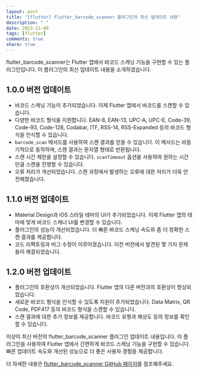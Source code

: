 ```yaml
---
layout: post
title: "[flutter] flutter_barcode_scanner 플러그인의 최신 업데이트 내용"
description: " "
date: 2023-11-08
tags: [flutter]
comments: true
share: true
---
```


flutter_barcode_scanner는 Flutter 앱에서 바코드 스캐닝 기능을 구현할 수 있는 플러그인입니다. 이 플러그인의 최신 업데이트 내용을 소개하겠습니다.

## 1.0.0 버전 업데이트

- 바코드 스캐닝 기능이 추가되었습니다. 이제 Flutter 앱에서 바코드를 스캔할 수 있습니다.
- 다양한 바코드 형식을 지원합니다. EAN-8, EAN-13, UPC-A, UPC-E, Code-39, Code-93, Code-128, Codabar, ITF, RSS-14, RSS-Expanded 등의 바코드 형식을 인식할 수 있습니다.
- `barcode_scan` 메서드를 사용하여 스캔 결과를 얻을 수 있습니다. 이 메서드는 비동기적으로 동작하며, 스캔 결과는 문자열 형태로 반환됩니다.
- 스캔 시간 제한을 설정할 수 있습니다. `scanTimeout` 옵션을 사용하여 원하는 시간 만큼 스캔을 진행할 수 있습니다.
- 오류 처리가 개선되었습니다. 스캔 과정에서 발생하는 오류에 대한 처리가 더욱 안전해졌습니다.

## 1.1.0 버전 업데이트

- Material Design과 iOS 스타일 테마의 UI가 추가되었습니다. 이제 Flutter 앱의 테마에 맞게 바코드 스캐너 UI를 변경할 수 있습니다.
- 플러그인의 성능이 개선되었습니다. 더 빠른 바코드 스캐닝 속도와 좀 더 정확한 스캔 결과를 제공합니다.
- 코드 리팩토링과 버그 수정이 이루어졌습니다. 이전 버전에서 발견된 몇 가지 문제들이 해결되었습니다.

## 1.2.0 버전 업데이트

- 플러그인의 호환성이 개선되었습니다. Flutter 앱의 다른 버전과의 호환성이 향상되었습니다.
- 새로운 바코드 형식을 인식할 수 있도록 지원이 추가되었습니다. Data Matrix, QR Code, PDF417 등의 바코드 형식을 스캔할 수 있습니다.
- 스캔 결과에 대한 추가 정보를 제공합니다. 바코드 유형과 해상도 등의 정보를 확인할 수 있습니다.

이상이 최신 버전의 flutter_barcode_scanner 플러그인 업데이트 내용입니다. 이 플러그인을 사용하여 Flutter 앱에서 간편하게 바코드 스캐닝 기능을 구현할 수 있습니다. 빠른 업데이트 속도와 개선된 성능으로 더 좋은 사용자 경험을 제공합니다.

더 자세한 내용은 [flutter_barcode_scanner GitHub 페이지](https://github.com/mintware-de/flutter_barcode_scanner)를 참조해주세요.